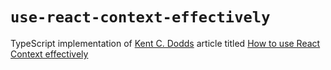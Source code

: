 # `use-react-context-effectively`

TypeScript implementation of [Kent C. Dodds](https://github.com/kentcdodds/) article titled [How to use React Context effectively](https://kentcdodds.com/blog/how-to-use-react-context-effectively)
